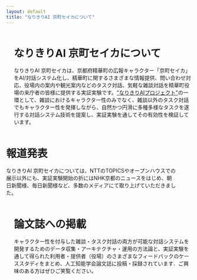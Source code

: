 ```yaml
---
layout: default
title: "なりきりAI 京町セイカについて"
---
```


<!-- Columns start at 50% wide on mobile and bump up to 33.3% wide on desktop -->
<div class="container">
  <div class="row columns">
    <!-- アイキャッチ記事 -->
    <div class="column one-fourth p-3 centered v-align-middle">
        <div class="iframely-embed"><div class="iframely-responsive" style="padding-bottom: 75%; padding-top: 120px;"><a href="https://journal.ntt.co.jp/article/7561" data-iframely-url="//iframely.net/dYDybhW"></a></div></div><script async src="//iframely.net/embed.js"></script>
    </div>
    <!--概要-->
    <div class="column three-fourths p-3 v-align-middle">
        <h1 class="display-4">なりきりAI 京町セイカについて</h1>
        <p class="lead">なりきりAI 京町セイカは、京都府精華町の広報キャラクター「京町セイカ」をAI/対話システム化し、精華町に関するさまざまな情報提供、問い合わせ対応、役場内の案内や観光案内などのタスク対話、気軽な雑談対話を精華町役場の来庁者の皆様に提供する実証実験です。<a href="https://narikiri-qa.jp/">"なりきりAIプロジェクト"</a>の一環として、雑談におけるキャラクター性のみでなく、雑談以外のタスク対話でもキャラクター性を発揮しながら、自然かつ円滑に多種多様なタスクを遂行する対話システム技術を提案し、実証実験を通してその有効性を検証しています。</p>
    </div>
  </div>

  <!--ニュース取り上げの紹介-->
  <div class="row columns">
    <!-- 記事取り上げ説明 -->
    <div class="column one-half p-3 v-align-middle">
      <h1 class="display-4">報道発表</h1>
      <p class="lead">なりきりAI 京町セイカについては、NTTのTOPICSやオープンハウスでの展示以外にも、実証実験開始の折にはNHK京都のニュースをはじめ、朝日新聞様、毎日新聞様など、多数のメディアにて取り上げていただきました。</p>
    </div>
    <!--記事1-->
    <div class="column one-fourth p-3 centered v-align-middle">
        <div class="iframely-embed"><div class="iframely-responsive" style="padding-bottom: 52.3333%; padding-top: 120px;"><a href="https://www.asahi.com/articles/ASN767DSSN73PLZB001.html" data-iframely-url="//iframely.net/Amrkkes"></a></div></div><script async src="//iframely.net/embed.js"></script>
    </div>
    <!--記事2-->
    <div class="column one-fourth p-3 centered v-align-middle">
        <div class="iframely-embed"><div class="iframely-responsive" style="padding-bottom: 52.5%; padding-top: 120px;"><a href="https://mainichi.jp/articles/20211117/ddl/k26/010/299000c" data-iframely-url="//iframely.net/ESz5KKc"></a></div></div><script async src="//iframely.net/embed.js"></script>
    </div>
  </div>

  <div class="row columns">
    <!-- 論文 -->
    <div class="column one-fourth p-3 centered v-align-middle">
        <div class="iframely-embed"><div class="iframely-responsive" style="height: 140px; padding-bottom: 0;"><a href="https://www.jstage.jst.go.jp/article/tjsai/38/3/38_38-3_B-MA2/_article/-char/ja" data-iframely-url="//iframely.net/i5dVwDU"></a></div></div><script async src="//iframely.net/embed.js"></script>
    </div>
    <!---->
    <div class="column three-fourths p-3 v-align-middle">
        <h1 class="display-4">論文誌への掲載</h1>
        <p class="lead">キャラクター性を付与した雑談・タスク対話の両方が可能な対話システムを開発するためのデータ収集・アーキテクチャ・運用の方法論と、実証実験を通して得られた利用者・提供者（役場）のさまざまなフィードバックのケーススタディをまとめ、人工知能学会論文誌に投稿・採録されています．ご興味のある方はぜひご笑覧ください。</p>
    </div>
  </div>
</div>